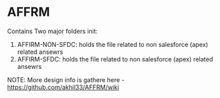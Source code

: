 # AFFRM

Contains Two major folders init:

1. AFFIRM-NON-SFDC: holds the file related to non salesforce (apex) related ansewrs
2. AFFIRM-SFDC: holds the file related to non salesforce (apex) related ansewrs

NOTE: More design info is gathere here - https://github.com/akhil33/AFFRM/wiki
